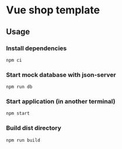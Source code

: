 # Vue shop template

## Usage

### Install dependencies

```
npm ci
```

### Start mock database with json-server

```
npm run db
```

### Start application (in another terminal)

```
npm start
```

### Build dist directory

```
npm run build
```
